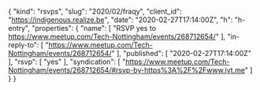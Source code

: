 {
  "kind": "rsvps",
  "slug": "2020/02/fraqy",
  "client_id": "https://indigenous.realize.be",
  "date": "2020-02-27T17:14:00Z",
  "h": "h-entry",
  "properties": {
    "name": [
      "RSVP yes to https://www.meetup.com/Tech-Nottingham/events/268712654/"
    ],
    "in-reply-to": [
      "https://www.meetup.com/Tech-Nottingham/events/268712654/"
    ],
    "published": [
      "2020-02-27T17:14:00Z"
    ],
    "rsvp": [
      "yes"
    ],
    "syndication": [
      "https://www.meetup.com/Tech-Nottingham/events/268712654/#rsvp-by-https%3A%2F%2Fwww.jvt.me"
    ]
  }
}
